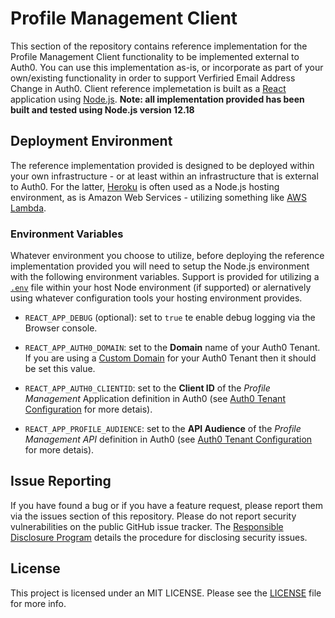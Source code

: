 # Profile Management Client

This section of the repository contains reference implementation for the Profile Management Client functionality to be implemented external to Auth0. You can use this implementation as-is, or incorporate as part of your own/existing functionality in order to support Verfiried Email Address Change in Auth0. Client reference implemetation is built as a [React](https://reactjs.org/) application using [Node.js](https://nodejs.org/en/). **Note: all implementation provided has been built and tested using Node.js version 12.18**

## Deployment Environment

The reference implementation provided is designed to be deployed within your own infrastructure - or at least within an infrastructure that is external to Auth0. For the latter, [Heroku](https://www.heroku.com) is often used as a Node.js hosting environment, as is Amazon Web Services - utilizing something like [AWS Lambda](https://aws.amazon.com/lambda/). 

### Environment Variables

Whatever environment you choose to utilize, before deploying the reference implementation provided you will need to setup the Node.js environment with the following environment variables. Support is provided for utilizing a [`.env`](https://www.npmjs.com/package/dotenv) file within your host Node environment (if supported) or alernatively using whatever configuration tools your hosting environment provides.

- `REACT_APP_DEBUG` (optional): set to `true` te enable debug logging via the Browser console.

- `REACT_APP_AUTH0_DOMAIN`: set to the **Domain** name of your Auth0 Tenant. If you are using a [Custom Domain](https://auth0.com/docs/custom-domains) for your Auth0 Tenant then it should be set this value. 

- `REACT_APP_AUTH0_CLIENTID`: set to the **Client ID** of the _Profile Management_ Application definition in Auth0 (see [Auth0 Tenant Configuration](../../Tenant) for more detais). 

- `REACT_APP_PROFILE_AUDIENCE`: set to the **API Audience** of the _Profile Management API_ definition in Auth0 (see [Auth0 Tenant Configuration](../../Tenant) for more detais). 

## Issue Reporting

If you have found a bug or if you have a feature request, please report them via the issues section of this repository. Please do not report security vulnerabilities on the public GitHub issue tracker. The [Responsible Disclosure Program](https://auth0.com/whitehat) details the procedure for disclosing security issues.

## License

This project is licensed under an MIT LICENSE. Please see the [LICENSE](../LICENSE) file for more info.
